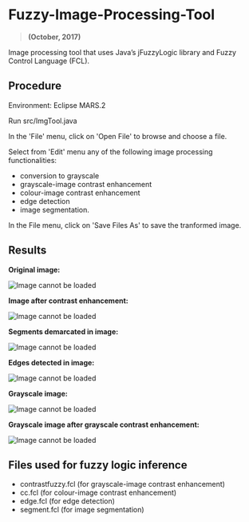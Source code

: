 # Fuzzy-Image-Processing-Tool
> **(October, 2017)**

Image processing tool that uses Java’s jFuzzyLogic library and Fuzzy Control Language (FCL).

## Procedure
Environment: Eclipse MARS.2

Run src/ImgTool.java

In the 'File' menu, click on 'Open File' to browse and choose a file.

Select from 'Edit' menu any of the following image processing functionalities:
* conversion to grayscale
* grayscale-image contrast enhancement
* colour-image contrast enhancement
* edge detection
* image segmentation.

In the File menu, click on 'Save Files As' to save the tranformed image.

## Results

**Original image:**

![Image cannot be loaded](https://i.imgur.com/eNQGupX.jpg)

**Image after contrast enhancement:**

![Image cannot be loaded](https://i.imgur.com/G5c91yA.jpg)

**Segments demarcated in image:**

![Image cannot be loaded](https://i.imgur.com/750FM7D.jpg)

**Edges detected in image:**

![Image cannot be loaded](https://i.imgur.com/XKYJesU.jpg)

**Grayscale image:**

![Image cannot be loaded](https://i.imgur.com/hJ2AntR.jpg)

**Grayscale image after grayscale contrast enhancement:**

![Image cannot be loaded](https://i.imgur.com/ItPFd4v.jpg)

## Files used for fuzzy logic inference
* contrastfuzzy.fcl (for grayscale-image contrast enhancement)
* cc.fcl (for colour-image contrast enhancement)
* edge.fcl (for edge detection)
* segment.fcl (for image segmentation)
